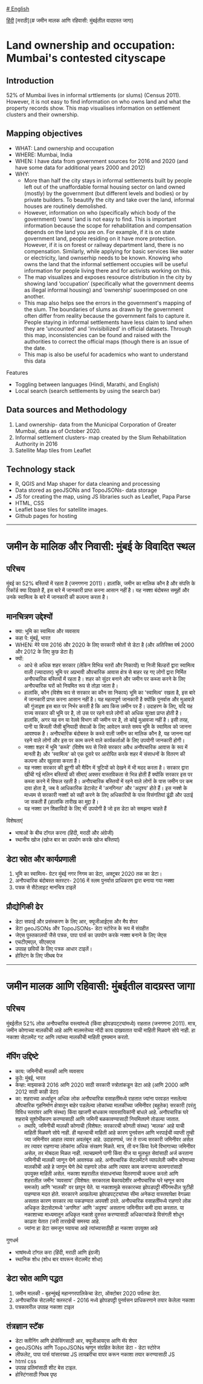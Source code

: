 [# English](https://github.com/sanjana-krish/land-in-mumbai/blob/main/README.md#land-ownership-and-occupation-mumbais-contested-cityscape)

[हिंदी](https://github.com/sanjana-krish/land-in-mumbai/blob/main/README.md#%E0%A4%9C%E0%A4%AE%E0%A5%80%E0%A4%A8-%E0%A4%95%E0%A5%87-%E0%A4%AE%E0%A4%BE%E0%A4%B2%E0%A4%BF%E0%A4%95-%E0%A4%94%E0%A4%B0-%E0%A4%A8%E0%A4%BF%E0%A4%B5%E0%A4%BE%E0%A4%B8%E0%A5%80-%E0%A4%AE%E0%A5%81%E0%A4%82%E0%A4%AC%E0%A4%88-%E0%A4%95%E0%A5%87-%E0%A4%B5%E0%A4%BF%E0%A4%B5%E0%A4%BE%E0%A4%A6%E0%A4%BF%E0%A4%A4-%E0%A4%B8%E0%A5%8D%E0%A4%A5%E0%A4%B2)
[मराठी](# जमीन मालक आणि रहिवासी: मुंबईतील वादग्रस्त जागा)


# Land ownership and occupation: Mumbai's contested cityscape 

## Introduction
52% of Mumbai lives in informal srttlements (or slums) (Census 2011). However, it is not easy to find information on who owns land and what the property records show. This map visualises information on settlement clusters and their ownership. 

## Mapping objectives

- WHAT: Land ownership and occupation
- WHERE: Mumbai, India 
- WHEN: I have data from government sources for 2016 and 2020 (and have some data for additional years 2000 and 2012)
- WHY: 
  - More than half the city stays in informal settlements built by people left out of the unaffordable formal housing sector on land owned (mostly) by the government (but different levels and bodies) or by private builders. To beautify the city and take over the land, informal houses are routinely demolished.
  - However, information on who (specifically which body of the government) ‘owns’ land  is not easy to find. This is important information because the scope for rehabilitation and compensation depends on the land you are on. For example, if it is on state government land, people residing on it have more protection. However, if it is on forest or railway department land, there is no compensation. Similarly, while applying for basic services like water or electricity, land ownserhip needs to be known. Knowing who owns the land that the informal settlement occupies will be useful information for people living there and for activists working on this. 
  - The map visualizes and exposes resource distribution in the city by showing land ‘occupation’ (specifically what the government deems as illegal informal housing) and ‘ownership’ suoerimposed on one another. 
  - This map also helps see the errors in the government's mapping of the slum. The boundaries of slums as drawn by the government often differ from reality because the government fails to capture it. People staying in informal settlements have less claim to land when they are 'uncounted' and 'invisibilized' in official datasets. Through this map, inconsistencies can be found and raised with the authorities to correct the official maps (though there is an issue of the date. 
  - This map is also be useful for academics who want to understand this data

Features
- Toggling between languages (Hindi, Marathi, and English)
- Local search (search settlements by using the search bar)

## Data sources and Methodology

1. Land ownership- data from the Municipal Corporation of Greater Mumbai, data as of October 2020. 
2. Informal settlement clusters- map created by the Slum Rehabilitation Authority in 2016
3. Satellite Map tiles from Leaflet

## Technology stack

- R, QGIS and Map shaper for data cleaning and processing
- Data stored as geoJSONs and TopoJSONs- data storage
- JS for creating the map, using JS libraries such as Leaflet, Papa Parse
- HTML, CSS
- Leaflet base tiles for satellite images.
- Github pages for hosting

-------

# जमीन के मालिक और निवासी: मुंबई के विवादित स्थल

## परिचय
मुंबई का 52% बस्तियों में रहता है (जनगणना 2011)। हालांकि, जमीन का मालिक कौन है और संपत्ति के रिकॉर्ड क्या दिखाते हैं, इस बारे में जानकारी प्राप्त करना आसान नहीं है। यह नक्शा बंदोबस्त समूहों और उनके स्वामित्व के बारे में जानकारी की कल्पना करता है।

## मानचित्रण उद्देश्यों

- क्या: भूमि का स्वामित्व और व्यवसाय
- कहा पे: मुंबई, भारत
- WHEN: मेरे पास 2016 और 2020 के लिए सरकारी स्रोतों से डेटा है (और अतिरिक्त वर्ष 2000 और 2012 के लिए कुछ डेटा है)
- क्यों:
   - आधे से अधिक शहर सरकार (लेकिन विभिन्न स्तरों और निकायों) या निजी बिल्डरों द्वारा स्वामित्व वाली (ज्यादातर) भूमि पर अप्रभावी औपचारिक आवास क्षेत्र से बाहर रह गए लोगों द्वारा निर्मित अनौपचारिक बस्तियों में रहता है। शहर को सुंदर बनाने और जमीन पर कब्जा करने के लिए अनौपचारिक घरों को नियमित रूप से तोड़ा जाता है।
   - हालांकि, कौन (विशेष रूप से सरकार का कौन सा निकाय) भूमि का 'स्वामित्व' रखता है, इस बारे में जानकारी प्राप्त करना आसान नहीं है। यह महत्वपूर्ण जानकारी है क्योंकि पुनर्वास और मुआवज़े की गुंजाइश इस बात पर निर्भर करती है कि आप किस ज़मीन पर हैं। उदाहरण के लिए, यदि यह राज्य सरकार की भूमि पर है, तो उस पर रहने वाले लोगों को अधिक सुरक्षा प्राप्त होती है। हालांकि, अगर यह वन या रेलवे विभाग की जमीन पर है, तो कोई मुआवजा नहीं है। इसी तरह, पानी या बिजली जैसी बुनियादी सेवाओं के लिए आवेदन करते समय भूमि के स्वामित्व को जानना आवश्यक है। अनौपचारिक बंदोबस्त के कब्जे वाली जमीन का मालिक कौन है, यह जानना वहां रहने वाले लोगों और इस पर काम करने वाले कार्यकर्ताओं के लिए उपयोगी जानकारी होगी।
   - नक्शा शहर में भूमि 'कब्जे' (विशेष रूप से जिसे सरकार अवैध अनौपचारिक आवास के रूप में मानती है) और 'स्वामित्व' को एक दूसरे पर आरोपित करके शहर में संसाधनों के वितरण की कल्पना और खुलासा करता है।
   - यह नक्शा सरकार की झुग्गी की मैपिंग में त्रुटियों को देखने में भी मदद करता है। सरकार द्वारा खींची गई मलिन बस्तियों की सीमाएं अक्सर वास्तविकता से भिन्न होती हैं क्योंकि सरकार इस पर कब्जा करने में विफल रहती है। अनौपचारिक बस्तियों में रहने वाले लोगों के पास जमीन पर कम दावा होता है, जब वे आधिकारिक डेटासेट में 'अनगिनत' और 'अदृश्य' होते हैं। इस नक्शे के माध्यम से सरकारी नक्शों को सही करने के लिए अधिकारियों के पास विसंगतियां ढूंढी और उठाई जा सकती हैं (हालांकि तारीख का मुद्दा है।
   - यह नक्शा उन शिक्षाविदों के लिए भी उपयोगी है जो इस डेटा को समझना चाहते हैं

विशेषताएं
- भाषाओं के बीच टॉगल करना (हिंदी, मराठी और अंग्रेजी)
- स्थानीय खोज (खोज बार का उपयोग करके खोज बस्तियां)

## डेटा स्रोत और कार्यप्रणाली

1. भूमि का स्वामित्व- ग्रेटर मुंबई नगर निगम का डेटा, अक्टूबर 2020 तक का डेटा।
2. अनौपचारिक बंदोबस्त क्लस्टर- 2016 में स्लम पुनर्वास प्राधिकरण द्वारा बनाया गया नक्शा
3. पत्रक से सैटेलाइट मानचित्र टाइलें

## प्रौद्योगिकी ढेर

- डेटा सफाई और प्रसंस्करण के लिए आर, क्यूजीआईएस और मैप शेपर
- डेटा geoJSONs और TopoJSONs- डेटा स्टोरेज के रूप में संग्रहीत
- जेएस पुस्तकालयों जैसे पत्रक, पापा पार्स का उपयोग करके नक्शा बनाने के लिए जेएस
- एचटीएमएल, सीएसएस
- उपग्रह छवियों के लिए पत्रक आधार टाइलें।
- होस्टिंग के लिए जीथब पेज

--------

# जमीन मालक आणि रहिवासी: मुंबईतील वादग्रस्त जागा

## परिचय
मुंबईतील 52% लोक अनौपचारिक वस्त्यांमध्ये (किंवा झोपडपट्ट्यांमध्ये) राहतात (जनगणना 2011). मात्र, जमीन कोणाच्या मालकीची आहे आणि मालमत्तेच्या नोंदी काय दाखवतात याची माहिती मिळवणे सोपे नाही. हा नकाशा सेटलमेंट गट आणि त्यांच्या मालकीची माहिती दृश्यमान करतो.

## मॅपिंग उद्दिष्टे

- काय: जमिनीची मालकी आणि व्यवसाय
- कुठे: मुंबई, भारत
- केव्हा: माझ्याकडे 2016 आणि 2020 साठी सरकारी स्त्रोतांकडून डेटा आहे (आणि 2000 आणि 2012 साठी काही डेटा)
- का:
    शहराच्या अर्ध्याहून अधिक लोक अनौपचारिक वसाहतींमध्ये राहतात ज्यांना परवडत नसलेल्या औपचारिक गृहनिर्माण क्षेत्रातून बाहेर पडलेल्या लोकांच्या मालकीच्या जमिनीवर (बहुतेक) सरकारी (परंतु विविध स्तरांवर आणि संस्था) किंवा खाजगी बांधकाम व्यावसायिकांनी बांधले आहे. अनौपचारिक घरे शहराचे सुशोभीकरण करण्यासाठी आणि जमिनी बळकावण्यासाठी नियमितपणे तोडल्या जातात.
    - तथापि, जमिनीची मालकी कोणाची (विशेषत: सरकारची कोणती संस्था) 'मालक' आहे याची माहिती मिळवणे सोपे नाही. ही महत्त्वाची माहिती आहे कारण पुनर्वसन आणि भरपाईची व्याप्ती तुम्ही ज्या जमिनीवर आहात त्यावर अवलंबून आहे. उदाहरणार्थ, जर ते राज्य सरकारी जमिनीवर असेल तर त्यावर राहणाऱ्या लोकांना अधिक संरक्षण मिळते. मात्र, ती वन किंवा रेल्वे विभागाच्या जमिनीवर असेल, तर मोबदला मिळत नाही. त्याचप्रमाणे पाणी किंवा वीज या मूलभूत सेवांसाठी अर्ज करताना जमिनीची मालकी जाणून घेणे आवश्यक आहे. अनौपचारिक सेटलमेंटने व्यापलेली जमीन कोणाच्या मालकीची आहे हे जाणून घेणे तेथे राहणारे लोक आणि त्यावर काम करणाऱ्या कामगारांसाठी उपयुक्त माहिती असेल.
    नकाशा शहरातील संसाधनांच्या वितरणाची कल्पना करतो आणि शहरातील जमीन 'व्यवसाय' (विशेषत: सरकारला बेकायदेशीर अनौपचारिक घरे म्हणून काय समजते) आणि 'मालकी' वर छापून येते.
    या नकाशामुळे सरकारच्या झोपडपट्टी मॅपिंगमधील त्रुटीही पाहण्यास मदत होते. सरकारने आखलेल्या झोपडपट्ट्यांच्या सीमा अनेकदा वास्तवापेक्षा वेगळ्या असतात कारण सरकार त्या पकडण्यात अपयशी ठरते. अनौपचारिक वसाहतींमध्ये राहणारे लोक अधिकृत डेटासेटमध्ये 'अगणित' आणि 'अदृश्य' असताना जमिनीवर कमी दावा करतात. या नकाशाच्या माध्यमातून अधिकृत नकाशे दुरुस्त करण्यासाठी अधिकार्‍यांकडे विसंगती शोधून काढता येतात (जरी तारखेची समस्या आहे.
    - ज्यांना हा डेटा समजून घ्यायचा आहे त्यांच्यासाठीही हा नकाशा उपयुक्त आहे

गुणधर्म
- भाषांमध्ये टॉगल करा (हिंदी, मराठी आणि इंग्रजी)
- स्थानिक शोध (शोध बार वापरून सेटलमेंट शोधा)

## डेटा स्रोत आणि पद्धत

1. जमीन मालकी - बृहन्मुंबई महानगरपालिकेचा डेटा, ऑक्टोबर 2020 पर्यंतचा डेटा.
2. अनौपचारिक सेटलमेंट क्लस्टर्स - 2016 मध्ये झोपडपट्टी पुनर्वसन प्राधिकरणाने तयार केलेला नकाशा
3. पत्रकावरील उपग्रह नकाशा टाइल

## तंत्रज्ञान स्टॅक

- डेटा क्लीनिंग आणि प्रोसेसिंगसाठी आर, क्यूजीआयएस आणि मॅप शेपर
- geoJSONs आणि TopoJSONs म्हणून संग्रहित केलेला डेटा - डेटा स्टोरेज
- लीफलेट, पापा पार्स यांसारख्या JS लायब्ररीचा वापर करून नकाशा तयार करण्यासाठी JS
- html css
- उपग्रह प्रतिमांसाठी शीट बेस टाइल.
- होस्टिंगसाठी गिथब पृष्ठ
